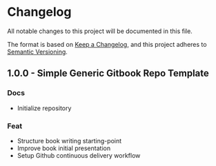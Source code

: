 # Changelog
All notable changes to this project will be documented in this file.

The format is based on [Keep a Changelog](https://keepachangelog.com/en/1.0.0/),
and this project adheres to [Semantic Versioning](https://semver.org/spec/v2.0.0.html).

## 1.0.0 - Simple Generic Gitbook Repo Template
### Docs
- Initialize repository

### Feat
- Structure book writing starting-point
- Improve book initial presentation
- Setup Github continuous delivery workflow
